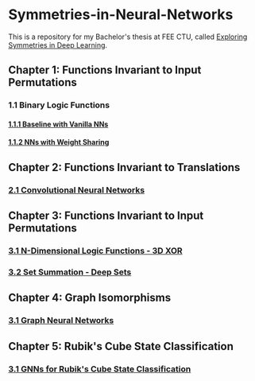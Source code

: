 # Symmetries-in-Neural-Networks
This is a repository for my Bachelor's thesis at FEE CTU, called [Exploring Symmetries in Deep Learning](https://dspace.cvut.cz/handle/10467/94670).

## Chapter 1: Functions Invariant to Input Permutations

### 1.1 Binary Logic Functions

#### [1.1.1 Baseline with Vanilla NNs](https://github.com/martin-krutsky/symmetries-in-deep-learning/tree/master/1_binlogic_baseline)

#### [1.1.2 NNs with Weight Sharing](https://github.com/martin-krutsky/symmetries-in-deep-learning/tree/master/2_binlogic_sharing)


## Chapter 2: Functions Invariant to Translations

### [2.1 Convolutional Neural Networks](https://github.com/martin-krutsky/symmetries-in-deep-learning/tree/master/5_cnns)


## Chapter 3: Functions Invariant to Input Permutations

### [3.1 N-Dimensional Logic Functions - 3D XOR](https://github.com/martin-krutsky/symmetries-in-deep-learning/tree/master/3_ndimlogic)


### [3.2 Set Summation - Deep Sets](https://github.com/martin-krutsky/symmetries-in-deep-learning/tree/master/4_deepsets)


## Chapter 4: Graph Isomorphisms

### [3.1 Graph Neural Networks](https://github.com/martin-krutsky/symmetries-in-deep-learning/tree/master/6_gnns)

## Chapter 5: Rubik's Cube State Classification

### [3.1 GNNs for Rubik's Cube State Classification](https://github.com/martin-krutsky/symmetries-in-deep-learning/tree/master/7_nontrivial)




